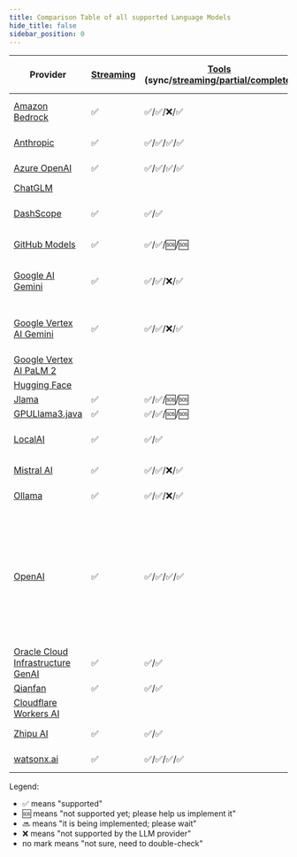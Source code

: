 ```yaml
---
title: Comparison Table of all supported Language Models
hide_title: false
sidebar_position: 0
---
```


| Provider                                                                         | [Streaming](/tutorials/response-streaming) | [Tools](/tutorials/tools) (sync/[streaming/partial/complete](/tutorials/tools#using-streamingchatmodel)) | [JSON Schema](/tutorials/structured-outputs#json-schema)           | [JSON Mode](/tutorials/ai-services#json-mode) | Thinking (Reasoning) | Supported [Modalities](/tutorials/chat-and-language-models/#multimodality) (Input) | [Observability](/tutorials/observability) | [Customizable HTTP Client](/tutorials/customizable-http-client) | Local Deployment                                                                                                        | Supports Native Image | Comments                                                                   |
|----------------------------------------------------------------------------------|--------------------------------------------|----------------------------------------------------------------------------------------------------------|--------------------------------------------------------------------|-----------------------------------------------|----------------------|------------------------------------------------------------------------------------|-------------------------------------------|-----------------------------------------------------------------|-------------------------------------------------------------------------------------------------------------------------|-----------------------|----------------------------------------------------------------------------|
| [Amazon Bedrock](/integrations/language-models/amazon-bedrock)                   | ✅                                          | ✅/✅/❌/✅                                                                                                  |                                                                    |                                               | ✅                    | text, image, PDF                                                                   | ✅                                         |                                                                 |                                                                                                                         |                       |                                                                            |
| [Anthropic](/integrations/language-models/anthropic)                             | ✅                                          | ✅/✅/✅/✅                                                                                                  |                                                                    |                                               | ✅                    | text, image                                                                        | ✅                                         | ✅                                                               |                                                                                                                         | ✅                     |                                                                            |
| [Azure OpenAI](/integrations/language-models/azure-open-ai)                      | ✅                                          | ✅/✅/✅/✅                                                                                                  | ✅                                                                  | ✅                                             |                      | text, image                                                                        | ✅                                         |                                                                 |                                                                                                                         |                       |                                                                            |
| [ChatGLM](/integrations/language-models/chatglm)                                 |                                            |                                                                                                          |                                                                    |                                               |                      | text                                                                               |                                           |                                                                 |                                                                                                                         |                       |                                                                            |
| [DashScope](/integrations/language-models/dashscope)                             | ✅                                          | ✅/✅                                                                                                      |                                                                    |                                               |                      | text, image, audio                                                                 | ✅                                         |                                                                 |                                                                                                                         |                       |                                                                            |
| [GitHub Models](/integrations/language-models/github-models)                     | ✅                                          | ✅/✅/🆘/🆘                                                                                                | 🔜 [#1911](https://github.com/langchain4j/langchain4j/issues/1911) | ✅                                             |                      | text, image                                                                        | ✅                                         |                                                                 |                                                                                                                         |                       |                                                                            |
| [Google AI Gemini](/integrations/language-models/google-ai-gemini)               | ✅                                          | ✅/✅/❌/✅                                                                                                  | ✅                                                                  | ✅                                             | ✅                    | text, image, audio, video, PDF                                                     | ✅                                         | ✅                                                               |                                                                                                                         |                       |                                                                            |
| [Google Vertex AI Gemini](/integrations/language-models/google-vertex-ai-gemini) | ✅                                          | ✅/✅/❌/✅                                                                                                  | ✅                                                                  | ✅                                             |                      | text, image, audio, video, PDF                                                     | ✅                                         |                                                                 |                                                                                                                         |                       |                                                                            |
| [Google Vertex AI PaLM 2](/integrations/language-models/google-palm)             |                                            |                                                                                                          |                                                                    |                                               |                      | text                                                                               |                                           |                                                                 |                                                                                                                         | ✅                     |                                                                            |
| [Hugging Face](/integrations/language-models/hugging-face)                       |                                            |                                                                                                          |                                                                    |                                               |                      | text                                                                               |                                           |                                                                 |                                                                                                                         |                       |                                                                            |
| [Jlama](/integrations/language-models/jlama)                                     | ✅                                          | ✅/✅/🆘/🆘                                                                                                |                                                                    |                                               |                      | text                                                                               |                                           |                                                                 | ✅                                                                                                                       | ✅                     |                                                                            |
| [GPULlama3.java](/integrations/language-models/jlama)                            | ✅                                          | ✅/✅/🆘/🆘                                                                                                |                                                                    |                                               |                      | text                                                                               |                                           |                                                                 | ✅                                                                                                                       | ✅                     |                                                                            |
| [LocalAI](/integrations/language-models/local-ai)                                | ✅                                          | ✅/✅                                                                                                      |                                                                    |                                               |                      | text, image, audio                                                                 |                                           |                                                                 | ✅                                                                                                                       |                       |                                                                            |
| [Mistral AI](/integrations/language-models/mistral-ai)                           | ✅                                          | ✅/✅/❌/✅                                                                                                  | ✅                                                                  | ✅                                             |                      | text, image                                                                        | ✅                                         | ✅                                                               |                                                                                                                         |                       |                                                                            |
| [Ollama](/integrations/language-models/ollama)                                   | ✅                                          | ✅/✅/❌/✅                                                                                                  | ✅                                                                  | ✅                                             | ✅                    | text, image                                                                        | ✅                                         | ✅                                                               | ✅                                                                                                                       |                       |                                                                            |
| [OpenAI](/integrations/language-models/open-ai)                                  | ✅                                          | ✅/✅/✅/✅                                                                                                  | ✅                                                                  | ✅                                             | ✅ (DeepSeek)         | text, image, audio, PDF                                                            | ✅                                         | ✅                                                               | See [OpenAI-Compatible Language Models](./openai-compatible.md) (Ollama, LM Studio, GPT4All, Docker Model Runner, etc.) | ✅                     | See [OpenAI-Compatible Language Models](./openai-compatible.md)(Groq, ...) |
| [Oracle Cloud Infrastructure GenAI](/integrations/language-models/oci-genai)     | ✅                                          | ✅/✅                                                                                                      |                                                                    |                                               |                      | text, image                                                                        |                                           |                                                                 |                                                                                                                         | ✅                     |                                                                            |
| [Qianfan](/integrations/language-models/qianfan)                                 | ✅                                          | ✅/✅                                                                                                      |                                                                    |                                               |                      | text                                                                               |                                           |                                                                 |                                                                                                                         |                       |                                                                            |
| [Cloudflare Workers AI](/integrations/language-models/workers-ai)                |                                            |                                                                                                          |                                                                    |                                               |                      | text                                                                               |                                           |                                                                 |                                                                                                                         |                       |                                                                            |
| [Zhipu AI](/integrations/language-models/zhipu-ai)                               | ✅                                          | ✅/✅                                                                                                      |                                                                    |                                               |                      | text, image                                                                        | ✅                                         |                                                                 |                                                                                                                         |                       |                                                                            |
| [watsonx.ai](/integrations/language-models/watsonx)                              | ✅                                          | ✅/✅/✅/✅                                                                                                  | ✅                                                                  | ✅                                             | ✅ (Granite)           | text, image                                                                        | ✅                                         | ✅                                                               |                                                                                                                         |                       |                                                                            |

Legend:

- ✅ means "supported"
- 🆘 means "not supported yet; please help us implement it"
- 🔜 means "it is being implemented; please wait"
- ❌ means "not supported by the LLM provider"
- no mark means "not sure, need to double-check"
